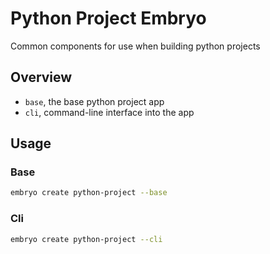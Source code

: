 # Python Project Embryo
Common components for use when building python projects

## Overview
- `base`, the base python project app
- `cli`, command-line interface into the app

## Usage

### Base
```sh
embryo create python-project --base
```

### Cli
```sh
embryo create python-project --cli
```

